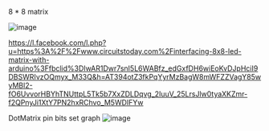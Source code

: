8 * 8 matrix

![image](https://user-images.githubusercontent.com/90430653/211228766-31438a7c-05bb-43d9-81cf-e3d5bdad4349.png)


https://l.facebook.com/l.php?u=https%3A%2F%2Fwww.circuitstoday.com%2Finterfacing-8x8-led-matrix-with-arduino%3Ffbclid%3DIwAR1Dwr7snI5L6WABfz_edGxfDH6wiEoKvDJpHciI9DBSWRIvzOQmyx_M33Q&h=AT394otZ3fkPqYyrMzBagW8mWFZZVagY85wyMBl2-fO6UvvorHBYhTNUttpL5Tk5b7XxZDLDqvg_2IuuV_25LrsJlw0tyaXKZmr-f2QPnyJi1XtY7PN2hxRChvo_M5WDIFYw

DotMatrix pin bits set graph
![image](https://user-images.githubusercontent.com/90430653/211844012-25fd07fc-7cca-4488-85ae-64cfb5325dd8.png)
